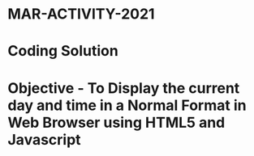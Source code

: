 # MAR-ACTIVITY-2021

# Coding Solution 
# Objective - To Display the current day and time in a Normal Format in Web Browser using HTML5 and Javascript
